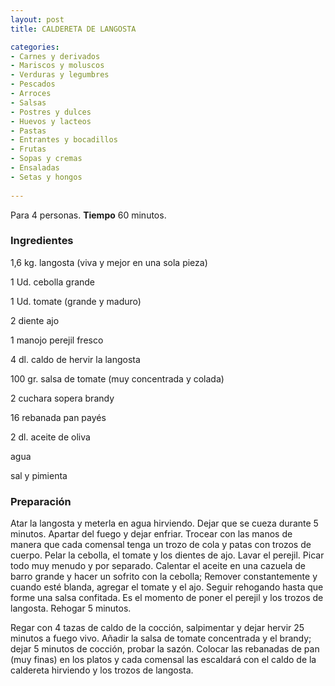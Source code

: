 ```yaml
---
layout: post
title: CALDERETA DE LANGOSTA

categories:
- Carnes y derivados
- Mariscos y moluscos
- Verduras y legumbres
- Pescados
- Arroces
- Salsas
- Postres y dulces
- Huevos y lacteos
- Pastas
- Entrantes y bocadillos
- Frutas
- Sopas y cremas
- Ensaladas
- Setas y hongos
 
---
```

Para 4 personas.
<b>Tiempo</b> 60 minutos.

<h3>Ingredientes</h3>

1,6 kg. langosta (viva y mejor en una sola pieza)

1 Ud. cebolla grande

1 Ud. tomate (grande y maduro)

2 diente ajo

1 manojo perejil fresco

4 dl. caldo de hervir la langosta

100 gr. salsa de tomate (muy concentrada y colada)

2 cuchara sopera brandy

16 rebanada pan payés

2 dl. aceite de oliva

agua

sal y pimienta

<h3>Preparación</h3>

Atar la langosta y meterla en agua hirviendo. Dejar que se cueza durante 5 minutos. Apartar del fuego y dejar enfriar. Trocear con las manos de manera que cada comensal tenga un trozo de cola y patas con trozos de cuerpo. Pelar la cebolla, el tomate y los dientes de ajo. Lavar el perejil. Picar todo muy menudo y por separado. Calentar el aceite en una cazuela de barro grande y hacer un sofrito con la cebolla; Remover constantemente y cuando esté blanda, agregar el tomate y el ajo. Seguir rehogando hasta que forme una salsa confitada. Es el momento de poner el perejil y los trozos de langosta. Rehogar 5 minutos.

Regar con 4 tazas de caldo de la cocción, salpimentar y dejar hervir 25 minutos a fuego vivo. Añadir la salsa de tomate concentrada y el brandy; dejar 5 minutos de cocción, probar la sazón. Colocar las rebanadas de pan (muy finas) en los platos y cada comensal las escaldará con el caldo de la caldereta hirviendo y los trozos de langosta.

